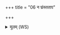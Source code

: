 +++
title = "06 न घ्रंस्तताप"

+++
<details><summary>मूलम् (WS)</summary>

न घ्रंस्तताप न हिमो जघान प्र सरस्तते पृथिवी जीरदानुः ।  
आपश्चिदस्मै सदमित् क्षरन्ति यत्र सोमः सदमित् तत्र भद्रम्॥॥ ७ ॥  
यस्या उपस्थ उर्वन्तरिक्षं सा नः शर्म बहुलं नि यच्छात् ॥ ८ ॥
</details>